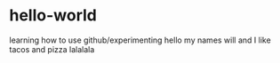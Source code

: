 # hello-world
learning how to use github/experimenting
hello my names will and I like tacos and pizza
lalalala
